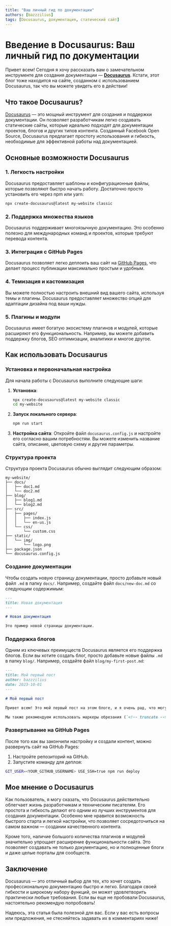 ```yaml
---
title: "Ваш личный гид по документации"
authors: [bazzzilius]
tags: [Docusaurus, документация, статический сайт]
---
```


# Введение в Docusaurus: Ваш личный гид по документации

Привет всем! Cегодня я хочу рассказать вам о замечательном инструменте для создания документации — **[Docusaurus](https://docusaurus.io/)**. Кстати, этот блог тоже находится на сайте, созданном с использованием Docusaurus, так что вы можете увидеть его в действии!
<!-- truncate -->

## Что такое Docusaurus?

[Docusaurus](https://docusaurus.io/) — это мощный инструмент для создания и поддержки документации. Он позволяет разработчикам легко создавать статические сайты, которые идеально подходят для документации проектов, блогов и других типов контента. Созданный Facebook Open Source, Docusaurus предлагает простоту использования и гибкость, необходимые для эффективной работы над документацией.

## Основные возможности Docusaurus

### 1. Легкость настройки

Docusaurus предоставляет шаблоны и конфигурационные файлы, которые позволяют быстро начать работу. Достаточно просто установить его через npm или yarn:

```bash
npx create-docusaurus@latest my-website classic
```

### 2. Поддержка множества языков

Docusaurus поддерживает многоязычную документацию. Это особенно полезно для международных команд и проектов, которые требуют перевода контента.

### 3. Интеграция с GitHub Pages

Docusaurus позволяет легко деплоить ваш сайт на [GitHub Pages](https://pages.github.com/), что делает процесс публикации максимально простым и удобным.

### 4. Темизация и кастомизация

Вы можете полностью настроить внешний вид вашего сайта, используя темы и плагины. Docusaurus предоставляет множество опций для адаптации дизайна под ваши нужды.

### 5. Плагины и модули

Docusaurus имеет богатую экосистему плагинов и модулей, которые расширяют его функциональность. Например, вы можете добавить поддержку блогов, SEO оптимизации, аналитики и многое другое.

## Как использовать Docusaurus

### Установка и первоначальная настройка

Для начала работы с Docusaurus выполните следующие шаги:

1. **Установка**:
    ```bash
    npx create-docusaurus@latest my-website classic
    cd my-website
    ```

2. **Запуск локального сервера**:
    ```bash
    npm run start
    ```

3. **Настройка сайта**:
    Откройте файл `docusaurus.config.js` и настройте его согласно вашим потребностям. Вы можете изменить название сайта, описание, цветовую схему и другие параметры.

### Структура проекта

Структура проекта Docusaurus обычно выглядит следующим образом:

```
my-website/
├── docs/
│   ├── doc1.md
│   └── doc2.md
├── blog/
│   ├── blog1.md
│   └── blog2.md
├── src/
│   ├── pages/
│   │   ├── index.js
│   │   └── en-us.js
│   └── css/
│       └── custom.css
├── static/
│   └── img/
│       └── logo.png
├── package.json
└── docusaurus.config.js
```

### Создание документации

Чтобы создать новую страницу документации, просто добавьте новый файл `.md` в папку `docs/`. Например, создайте файл `docs/new-doc.md` со следующим содержимым:

```markdown
---
title: Новая документация
---

# Новая документация

Это пример новой страницы документации.
```

### Поддержка блогов

Одним из ключевых преимуществ Docusaurus является его поддержка блогов. Если вы хотите создать блог, просто добавьте новые файлы `.md` в папку `blog/`. Например, создайте файл `blog/my-first-post.md`:

```markdown
---
title: Мой первый пост
author: bazzzilius
date: 2023-10-01
---

# Мой первый пост

Привет всем! Это мой первый пост на этом блоге, и я очень рад, что могу поделиться своими мыслями и опытом с вами.

Мы также рекомендуем использовать маркеры обрезания (`<!-- truncate -->` или `{/* truncate */}`) в блогах для создания коротких превью на страницах с пагинацией блогов. Это помогает пользователям быстрее находить интересующий их контент.
```

### Развертывание на GitHub Pages

После того как вы закончили настройку и создали контент, можно развернуть сайт на GitHub Pages:

1. Настройте репозиторий на GitHub.
2. Запустите команду для деплоя:

```bash
GIT_USER=<YOUR_GITHUB_USERNAME> USE_SSH=true npm run deploy
```

## Мое мнение о Docusaurus

Как пользователь, я могу сказать, что Docusaurus действительно облегчает жизнь разработчикам и техническим писателям. Его простота и гибкость делают его одним из лучших инструментов для создания документации. Особенно мне нравится возможность быстрого старта и легкой настройки, что позволяет сосредоточиться на самом важном — создании качественного контента.

Кроме того, наличие большого количества плагинов и модулей значительно упрощает расширение функциональности сайта. Это позволяет создавать не только документацию, но и полноценные блоги и даже целые порталы для сообществ.

## Заключение

Docusaurus — это отличный выбор для тех, кто хочет создать профессиональную документацию быстро и легко. Благодаря своей гибкости и широкому набору функций, он может удовлетворить практически любые требования. Если вы еще не пробовали Docusaurus, настоятельно рекомендую попробовать!

Надеюсь, эта статья была полезной для вас. Если у вас есть вопросы или предложения, не стесняйтесь задавать их в комментариях ниже!